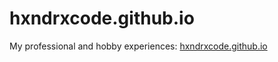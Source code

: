 # hxndrxcode.github.io
My professional and hobby experiences:
[hxndrxcode.github.io](https://hxndrxcode.github.io)
